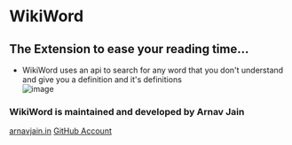 # WikiWord
## The Extension to ease your reading time...

- WikiWord uses an api to search for any word that you don't understand and give you a definition and it's definitions <br>
![image](https://user-images.githubusercontent.com/70736942/119270543-cda13d80-bc1a-11eb-930c-03ebe7738f3e.png)

### WikiWord is maintained and developed by Arnav Jain
[arnavjain.in](https://arnavjain.in)
[GitHub Account](https://github.com/arnavjainn06)

